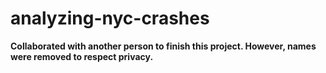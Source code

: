 # analyzing-nyc-crashes

**Collaborated with another person to finish this project. However, names were removed to respect privacy.**
